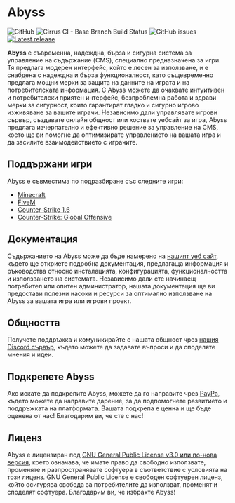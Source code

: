 # Abyss

![GitHub](https://img.shields.io/github/license/impossibleartist/Abyss?label=%D0%9B%D0%B8%D1%86%D0%B5%D0%BD%D0%B7&color=blue&style=flat-square)
![Cirrus CI - Base Branch Build Status](https://img.shields.io/cirrus/github/impossibleartist/Abyss?style=flat-square)
![GitHub issues](https://img.shields.io/github/issues-raw/impossibleartist/Abyss?style=flat-square)
[![Latest release](https://img.shields.io/github/v/release/impossibleartist/Abyss?style=flat-square)](http://github.com/impossibleartist/Abyss/releases)

**Abyss** е съвременна, надеждна, бърза и сигурна система за управление на съдържание (CMS), специално предназначена за игри. Тя предлага модерен интерфейс, който е лесен за използване, и е снабдена с надеждна и бърза функционалност, като същевременно предлага мощни мерки за защита на данните на играта и на потребителската информация. С Abyss можете да очаквате интуитивен и потребителски приятен интерфейс, безпроблемна работа и здрави мерки за сигурност, които гарантират гладко и сигурно игрово изживяване за вашите играчи. Независимо дали управлявате игрови сървър, създавате онлайн общност или хоствате уебсайт за игра, Abyss предлага изчерпателно и ефективно решение за управление на CMS, което ще ви помогне да оптимизирате управлението на вашата игра и да засилите взаимодействието с играчите.

## Поддържани игри

Abyss е съвместима по подразбиране със следните игри:
* [Minecraft](https://www.minecraft.net/)
* [FiveM](https://fivem.net/)
* [Counter-Strike 1.6](https://blog.counter-strike.net/)
* [Counter-Strike: Global Offensive](https://blog.counter-strike.net/)

## Документация

Съдържанието на Abyss може да бъде намерено на [нашият уеб сайт](), където ще откриете подробна документация, предлагаща информация и ръководства относно инсталацията, конфигурацията, функционалността и използването на системата. Независимо дали сте начинаещ потребител или опитен администратор, нашата документация ще ви предостави полезни насоки и ресурси за оптимално използване на Abyss за вашата игра или игрови проект.

## Общността

Получете поддръжка и комуникирайте с нашата общност чрез [нашия Discord сървър](https://discord.gg/FYPwJFVNAR), където можете да задавате въпроси и да споделяте мнения и идеи.

## Подкрепете Abyss

Ако искате да подкрепите Abyss, можете да го направите чрез [PayPa](https://www.paypal.me/hybridmind), където можете да направите дарение, за да подпомогнете развитието и поддръжката на платформата. Вашата подкрепа е ценна и ще бъде оценена от нас! Благодарим ви, че сте с нас!

## Лиценз

Abyss е лицензиран под [GNU General Public License v3.0 или по-нова версия](LICENSE), което означава, че имате право да свободно използвате, променяте и разпространявате софтуера в съответствие с условията на този лиценз. GNU General Public License е свободен софтуерен лиценз, който осигурява свобода за потребителите да използват, променят и споделят софтуера. Благодарим ви, че избрахте Abyss!
